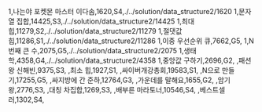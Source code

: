 1,나는야 포켓몬 마스터 이다솜,1620,S4,./../solution/data_structure2/1620
1,문자열 집합,14425,S3,./../solution/data_structure2/14425
1,최대 힙,11279,S2,./../solution/data_structure2/11279
1,절댓값 힙,11286,S1,./../solution/data_structure2/11286
1,이중 우선순위 큐,7662,G5,
1,N번째 큰 수,2075,G5,./../solution/data_structure2/2075
1,생태학,4358,G4,./../solution/data_structure2/4358
1,중앙값 구하기,2696,G2,
,패션왕 신해빈,9375,S3,
,최소 힙,1927,S1,
,싸이버개강총회,19583,S1,
,N으로 만들기,17255,G5,
,싸지방에 간 준하,12764,G3,
,가운데를 말해요,1655,G2,
,암기왕,2776,S3,
,대칭 차집합,1269,S3,
,배부른 마라토너,10546,S4,
,베스트셀러,1302,S4,
